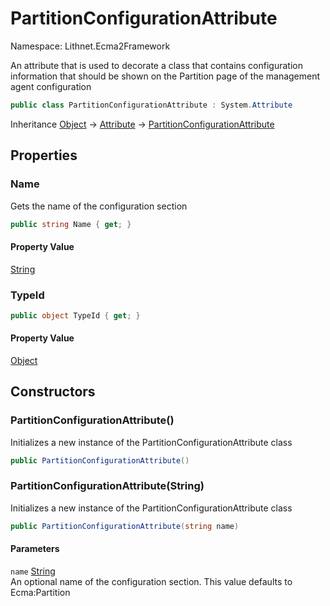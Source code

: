 # PartitionConfigurationAttribute

Namespace: Lithnet.Ecma2Framework

An attribute that is used to decorate a class that contains configuration information that should be shown on the Partition page of the management agent configuration

```csharp
public class PartitionConfigurationAttribute : System.Attribute
```

Inheritance [Object](https://docs.microsoft.com/en-us/dotnet/api/system.object) → [Attribute](https://docs.microsoft.com/en-us/dotnet/api/system.attribute) → [PartitionConfigurationAttribute](./lithnet.ecma2framework.partitionconfigurationattribute.md)

## Properties

### **Name**

Gets the name of the configuration section

```csharp
public string Name { get; }
```

#### Property Value

[String](https://docs.microsoft.com/en-us/dotnet/api/system.string)<br>

### **TypeId**

```csharp
public object TypeId { get; }
```

#### Property Value

[Object](https://docs.microsoft.com/en-us/dotnet/api/system.object)<br>

## Constructors

### **PartitionConfigurationAttribute()**

Initializes a new instance of the PartitionConfigurationAttribute class

```csharp
public PartitionConfigurationAttribute()
```

### **PartitionConfigurationAttribute(String)**

Initializes a new instance of the PartitionConfigurationAttribute class

```csharp
public PartitionConfigurationAttribute(string name)
```

#### Parameters

`name` [String](https://docs.microsoft.com/en-us/dotnet/api/system.string)<br>
An optional name of the configuration section. This value defaults to Ecma:Partition
